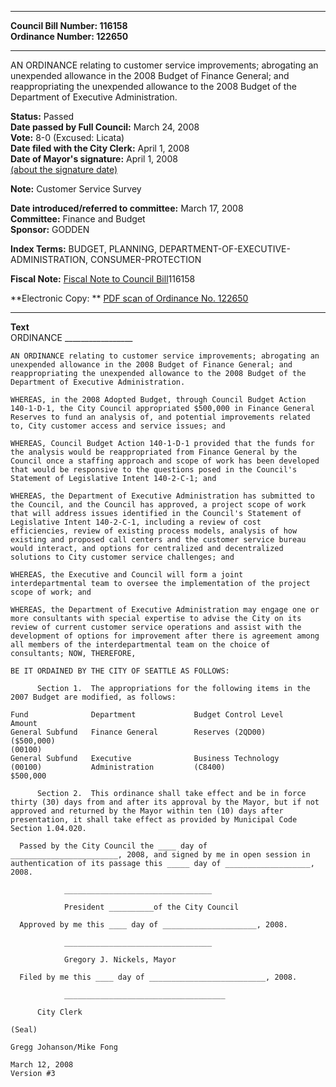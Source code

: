 * * * * *  
  
**Council Bill Number: [](#h0)[](#h2)116158**   
**Ordinance Number: 122650**  
  
* * * * *  
  
AN ORDINANCE relating to customer service improvements; abrogating an unexpended allowance in the 2008 Budget of Finance General; and reappropriating the unexpended allowance to the 2008 Budget of the Department of Executive Administration.  
  
**Status:** Passed   
**Date passed by Full Council:** March 24, 2008   
**Vote:** 8-0 (Excused: Licata)   
**Date filed with the City Clerk:** April 1, 2008   
**Date of Mayor's signature:** April 1, 2008   
[(about the signature date)](/~public/approvaldate.htm)   
  
**Note:** Customer Service Survey  
  
  
**Date introduced/referred to committee:** March 17, 2008   
**Committee:** Finance and Budget   
**Sponsor:** GODDEN   
  
**Index Terms:** BUDGET, PLANNING, DEPARTMENT-OF-EXECUTIVE-ADMINISTRATION, CONSUMER-PROTECTION  
  
**Fiscal Note:** [Fiscal Note to Council Bill](http://clerk.seattle.gov/~public/fnote/116158.htm)[](#h1)[](#h3)116158  
  
**Electronic Copy: ** [PDF scan of Ordinance No. 122650](/~archives/Ordinances/Ord_122650.pdf)  
  
* * * * *  
  
**Text**  
    ORDINANCE _________________  
  
    AN ORDINANCE relating to customer service improvements; abrogating an  
    unexpended allowance in the 2008 Budget of Finance General; and  
    reappropriating the unexpended allowance to the 2008 Budget of the  
    Department of Executive Administration.  
  
    WHEREAS, in the 2008 Adopted Budget, through Council Budget Action  
    140-1-D-1, the City Council appropriated $500,000 in Finance General  
    Reserves to fund an analysis of, and potential improvements related  
    to, City customer access and service issues; and  
  
    WHEREAS, Council Budget Action 140-1-D-1 provided that the funds for  
    the analysis would be reappropriated from Finance General by the  
    Council once a staffing approach and scope of work has been developed  
    that would be responsive to the questions posed in the Council's  
    Statement of Legislative Intent 140-2-C-1; and  
  
    WHEREAS, the Department of Executive Administration has submitted to  
    the Council, and the Council has approved, a project scope of work  
    that will address issues identified in the Council's Statement of  
    Legislative Intent 140-2-C-1, including a review of cost  
    efficiencies, review of existing process models, analysis of how  
    existing and proposed call centers and the customer service bureau  
    would interact, and options for centralized and decentralized  
    solutions to City customer service challenges; and  
  
    WHEREAS, the Executive and Council will form a joint  
    interdepartmental team to oversee the implementation of the project  
    scope of work; and  
  
    WHEREAS, the Department of Executive Administration may engage one or  
    more consultants with special expertise to advise the City on its  
    review of current customer service operations and assist with the  
    development of options for improvement after there is agreement among  
    all members of the interdepartmental team on the choice of  
    consultants; NOW, THEREFORE,  
  
    BE IT ORDAINED BY THE CITY OF SEATTLE AS FOLLOWS:  
  
          Section 1.  The appropriations for the following items in the  
    2007 Budget are modified, as follows:  
  
    Fund              Department             Budget Control Level      Amount  
    General Subfund   Finance General        Reserves (2QD00)         ($500,000)  
    (00100)  
    General Subfund   Executive              Business Technology  
    (00100)           Administration         (C8400)                    $500,000  
  
          Section 2.  This ordinance shall take effect and be in force  
    thirty (30) days from and after its approval by the Mayor, but if not  
    approved and returned by the Mayor within ten (10) days after  
    presentation, it shall take effect as provided by Municipal Code  
    Section 1.04.020.  
  
      Passed by the City Council the ____ day of  
    ________________________, 2008, and signed by me in open session in  
    authentication of its passage this _____ day of ___________________,  
    2008.  
  
                _________________________________  
  
                President __________of the City Council  
  
      Approved by me this ____ day of _____________________, 2008.  
  
                _________________________________  
  
                Gregory J. Nickels, Mayor  
  
      Filed by me this ____ day of __________________________, 2008.  
  
                ____________________________________  
  
          City Clerk  
  
    (Seal)  
  
    Gregg Johanson/Mike Fong  
  
    March 12, 2008  
    Version #3  
